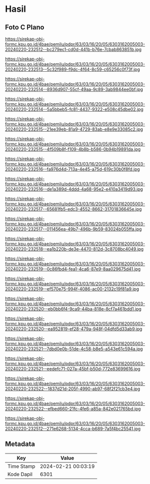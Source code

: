 # Hasil

## Foto C Plano

https://sirekap-obj-formc.kpu.go.id/4bae/pemilu/pdpr/63/03/16/20/05/6303162005003-20240220-232512--bc279ec1-cd0d-441b-b76e-7cbab863851b.jpg

https://sirekap-obj-formc.kpu.go.id/4bae/pemilu/pdpr/63/03/16/20/05/6303162005003-20240220-232513--5c32f989-f9dc-4f64-8c59-c65256c0f73f.jpg

https://sirekap-obj-formc.kpu.go.id/4bae/pemilu/pdpr/63/03/16/20/05/6303162005003-20240220-232514--8936d907-55cf-49aa-9c89-3ab9844ee0bf.jpg

https://sirekap-obj-formc.kpu.go.id/4bae/pemilu/pdpr/63/03/16/20/05/6303162005003-20240220-232514--5a5bbeb5-fc81-4437-9322-e508c45dbe02.jpg

https://sirekap-obj-formc.kpu.go.id/4bae/pemilu/pdpr/63/03/16/20/05/6303162005003-20240220-232515--21ee39eb-81a9-4729-83ab-e8e9e33085c2.jpg

https://sirekap-obj-formc.kpu.go.id/4bae/pemilu/pdpr/63/03/16/20/05/6303162005003-20240220-232515--4f509b8f-f109-4b8b-b586-0b94b19891da.jpg

https://sirekap-obj-formc.kpu.go.id/4bae/pemilu/pdpr/63/03/16/20/05/6303162005003-20240220-232516--fa976d4d-713a-4e45-a75d-619c30b0f8fd.jpg

https://sirekap-obj-formc.kpu.go.id/4bae/pemilu/pdpr/63/03/16/20/05/6303162005003-20240220-232516--de1a389d-4ddd-4a68-95e2-e410a3419d93.jpg

https://sirekap-obj-formc.kpu.go.id/4bae/pemilu/pdpr/63/03/16/20/05/6303162005003-20240220-232517--65681fb5-edc3-4552-8662-31701836645e.jpg

https://sirekap-obj-formc.kpu.go.id/4bae/pemilu/pdpr/63/03/16/20/05/6303162005003-20240220-232517--011456ea-49b7-496b-9b59-83024b055ffa.jpg

https://sirekap-obj-formc.kpu.go.id/4bae/pemilu/pdpr/63/03/16/20/05/6303162005003-20240220-232518--ea1b220b-de3e-4470-812d-3c8708bc4049.jpg

https://sirekap-obj-formc.kpu.go.id/4bae/pemilu/pdpr/63/03/16/20/05/6303162005003-20240220-232519--0c86fbd4-fea1-4ca6-87e9-8aa029675d41.jpg

https://sirekap-obj-formc.kpu.go.id/4bae/pemilu/pdpr/63/03/16/20/05/6303162005003-20240220-232519--ef570e75-994f-4086-ac00-2132c19f81a9.jpg

https://sirekap-obj-formc.kpu.go.id/4bae/pemilu/pdpr/63/03/16/20/05/6303162005003-20240220-232520--eb0bb6f4-9ca9-44ba-818e-8cf7a461bdd1.jpg

https://sirekap-obj-formc.kpu.go.id/4bae/pemilu/pdpr/63/03/16/20/05/6303162005003-20240220-232520--ea952819-ef28-479a-948f-04dfd5d33ab9.jpg

https://sirekap-obj-formc.kpu.go.id/4bae/pemilu/pdpr/63/03/16/20/05/6303162005003-20240220-232521--7dbd0e0b-51de-4c58-b8e5-a543e61c594a.jpg

https://sirekap-obj-formc.kpu.go.id/4bae/pemilu/pdpr/63/03/16/20/05/6303162005003-20240220-232521--eedefc71-027a-45bf-b50d-772e83699616.jpg

https://sirekap-obj-formc.kpu.go.id/4bae/pemilu/pdpr/63/03/16/20/05/6303162005003-20240220-232522--1837d21d-205f-4990-ab97-68f2f21cb3e4.jpg

https://sirekap-obj-formc.kpu.go.id/4bae/pemilu/pdpr/63/03/16/20/05/6303162005003-20240220-232522--efbed660-21fc-4fe6-a85a-842e021765bd.jpg

https://sirekap-obj-formc.kpu.go.id/4bae/pemilu/pdpr/63/03/16/20/05/6303162005003-20240220-232512--271e6268-5134-4cca-b689-7a5f4bc25541.jpg


## Metadata

| Key        | Value               |
| ---------- | ------------------- |
| Time Stamp | 2024-02-21 00:03:19 |
| Kode Dapil | 6301                |



